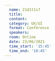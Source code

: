 ```yaml
---
  name: 21d1t1s7
  title: 
  content:
  category: UX/UI
  format: Conférence
  speakers: 
  room: Online
  date: 23/06/2021
  time_start: '15:45'
  time_end: '18:45'
---
```


